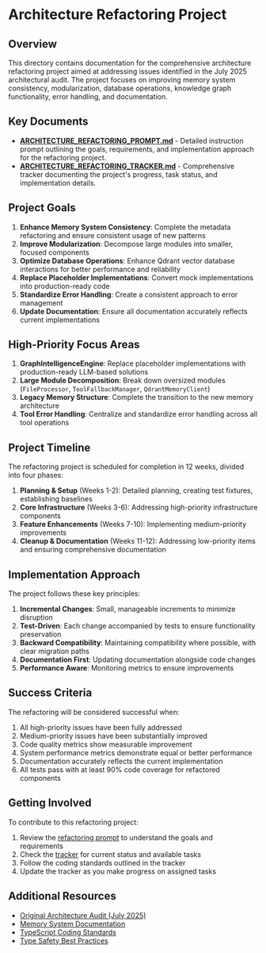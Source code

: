# Architecture Refactoring Project

## Overview

This directory contains documentation for the comprehensive architecture refactoring project aimed at addressing issues identified in the July 2025 architectural audit. The project focuses on improving memory system consistency, modularization, database operations, knowledge graph functionality, error handling, and documentation.

## Key Documents

- [**ARCHITECTURE_REFACTORING_PROMPT.md**](./ARCHITECTURE_REFACTORING_PROMPT.md) - Detailed instruction prompt outlining the goals, requirements, and implementation approach for the refactoring project.
- [**ARCHITECTURE_REFACTORING_TRACKER.md**](./ARCHITECTURE_REFACTORING_TRACKER.md) - Comprehensive tracker documenting the project's progress, task status, and implementation details.

## Project Goals

1. **Enhance Memory System Consistency**: Complete the metadata refactoring and ensure consistent usage of new patterns
2. **Improve Modularization**: Decompose large modules into smaller, focused components
3. **Optimize Database Operations**: Enhance Qdrant vector database interactions for better performance and reliability
4. **Replace Placeholder Implementations**: Convert mock implementations into production-ready code
5. **Standardize Error Handling**: Create a consistent approach to error management
6. **Update Documentation**: Ensure all documentation accurately reflects current implementations

## High-Priority Focus Areas

1. **GraphIntelligenceEngine**: Replace placeholder implementations with production-ready LLM-based solutions
2. **Large Module Decomposition**: Break down oversized modules (`FileProcessor`, `ToolFallbackManager`, `QdrantMemoryClient`)
3. **Legacy Memory Structure**: Complete the transition to the new memory architecture
4. **Tool Error Handling**: Centralize and standardize error handling across all tool operations

## Project Timeline

The refactoring project is scheduled for completion in 12 weeks, divided into four phases:

1. **Planning & Setup** (Weeks 1-2): Detailed planning, creating test fixtures, establishing baselines
2. **Core Infrastructure** (Weeks 3-6): Addressing high-priority infrastructure components
3. **Feature Enhancements** (Weeks 7-10): Implementing medium-priority improvements
4. **Cleanup & Documentation** (Weeks 11-12): Addressing low-priority items and ensuring comprehensive documentation

## Implementation Approach

The project follows these key principles:

1. **Incremental Changes**: Small, manageable increments to minimize disruption
2. **Test-Driven**: Each change accompanied by tests to ensure functionality preservation
3. **Backward Compatibility**: Maintaining compatibility where possible, with clear migration paths
4. **Documentation First**: Updating documentation alongside code changes
5. **Performance Aware**: Monitoring metrics to ensure improvements

## Success Criteria

The refactoring will be considered successful when:

1. All high-priority issues have been fully addressed
2. Medium-priority issues have been substantially improved
3. Code quality metrics show measurable improvement
4. System performance metrics demonstrate equal or better performance
5. Documentation accurately reflects the current implementation
6. All tests pass with at least 90% code coverage for refactored components

## Getting Involved

To contribute to this refactoring project:

1. Review the [refactoring prompt](./ARCHITECTURE_REFACTORING_PROMPT.md) to understand the goals and requirements
2. Check the [tracker](./ARCHITECTURE_REFACTORING_TRACKER.md) for current status and available tasks
3. Follow the coding standards outlined in the tracker
4. Update the tracker as you make progress on assigned tasks

## Additional Resources

- [Original Architecture Audit (July 2025)](../../../reports/architecture-audit-2025-07.md)
- [Memory System Documentation](../../../memory/architecture/)
- [TypeScript Coding Standards](../../../code-standards/TYPESCRIPT.md)
- [Type Safety Best Practices](../../../code-standards/TYPE_SAFETY.md) 